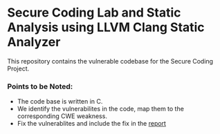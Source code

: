 # Secure Coding Lab and Static Analysis using LLVM Clang Static Analyzer

This repository contains the vulnerable codebase for the Secure Coding Project. 

### Points to be Noted:

- The code base is written in C.
- We identify the vulnerabilites in the code, map them to the corresponding CWE weakness.
- Fix the vulnerablites and include the fix in the [report](https://github.com/namruth/Secure_coding/blob/main/namruth_report_secure_coding.pdf)

                                     
